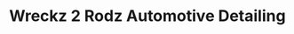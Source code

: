 ---
title: "Wreckz 2 Rodz Automotive Detailing"
url: /endicott/wreckz-2-rodz-automotive-detailing/
shop: car repair
---